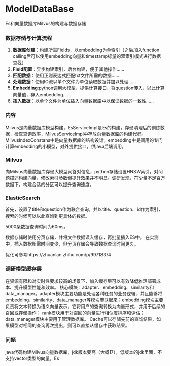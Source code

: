 # ModelDataBase
Es和向量数据库Milvus的构建与数据存储
### 数据存储与计算流程
1. **数据库创建**：构建所需Fields，以embedding为单索引（之后加入function calling后可以使用embedding向量和timestamp标量的双索引模式进行数据查找）
2. **Field配置**：异步构建索引，后台构建，便于其他操作......
3. **匹配数据**：使用正则表达式匹配txt文件所需的数据......
4. **处理数据**：使用IO流以单个文件为单位读取数据并加以处理......
5. **Embedding**:python调用大模型，提供计算接口，将question传入，以此计算向量值，存入embedding......
6. **插入数据**：以单个文件为单位插入向量数据库中以保证数据的一致性......

### 内容
Milvus是向量数据库模型构建，EsServiceImpl是Es的构建，存储清理后的训练数据，检查查询效率，MilvusServiceImpl中存放向量数据库的构建代码。MilvusIndexConstans中是向量数据库的结构设计。embedding中是调用的专门计算embedding的小模型，对外提供接口，供java后端调用。
### Milvus
向Milvus向量数据库存储大模型问答对信息，python存储设置HNSW索引，对问题描述构建向量，修改索引参数但提升效果并不明显。调研发现，在少量不足百万数据下，构建合适的分区可以提升查询速度。
### ElasticSearch
首先，设置了title和question作为联合查询，并以title、question、id作为索引，搜索的时候可以以此查询到更具体的数据。

5000条数据查询时间为60ms。

数据存储时使用分页存储，并将文件数据读入缓存，再批量插入ES中。
在实测中，插入数据所需时间变少，但分页存储会导致数据查询时间更久。

优化可参考https://zhuanlan.zhihu.com/p/99718374

### 调研模型缓存层
在资源有限和对实时性要求较高的场景下，加入缓存层可以有效降低推理部署成本、提升模型性能和效率。
核心模块：adapter、embedding、similarity和data_manager。adapter模块主要功能是处理各种任务的业务逻辑，并且能够将embedding、similarity、data_manager等模块串联起来；embedding模块主要负责将文本转换为语义向量表示，它将用户的查询转换为向量形式，并用于后续的召回或存储操作；
rank模块用于对召回的向量进行相似度排序和评估；data_manager模块主要用于管理数据库。
Cache可以存储先前的查询结果，如果模型对相同的查询再次提出，则可以直接从缓存中获取结果。


### 问题
java代码构建Milvus向量数据库，jdk版本要高（大概17），低版本的jdk里面，不支持vector类型的向量。Es


